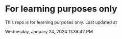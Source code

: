 # For learning purposes only
This repo is for learning purposes only.
Last updated at

Wednesday, January 24, 2024 11:36:42 PM

